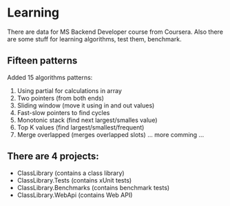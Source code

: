 # Learning
There are data for MS Backend Developer course from Coursera.
Also there are some stuff for learning algorithms, test them, benchmark.

## Fifteen patterns
Added 15 algorithms patterns:
1. Using partial for calculations in array
2. Two pointers (from both ends)
3. Sliding window (move it using in and out values)
4. Fast-slow pointers to find cycles
5. Monotonic stack (find next largest/smalles value)
6. Top K values (find largest/smallest/frequent)
7. Merge overlapped (merges overlapped slots)
   ... more comming ...

## There are 4 projects:
- ClassLibrary (contains a class library)
- ClassLibrary.Tests (contains xUnit tests)
- ClassLibrary.Benchmarks (contains benchmark tests)
- ClassLibrary.WebApi (contains Web API)
